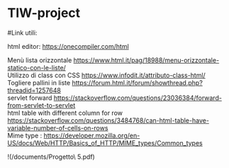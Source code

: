 # TIW-project

#Link utili:

html editor: https://onecompiler.com/html  

Menù lista orizzontale https://www.html.it/pag/18988/menu-orizzontale-statico-con-le-liste/  
Utilizzo di class con CSS https://www.infodit.it/attributo-class-html/  
Togliere pallini in liste https://forum.html.it/forum/showthread.php?threadid=1257648  
servlet forward https://stackoverflow.com/questions/23036384/forward-from-servlet-to-servlet  
html table with different column for row https://stackoverflow.com/questions/3484768/can-html-table-have-variable-number-of-cells-on-rows  
Mime type : https://developer.mozilla.org/en-US/docs/Web/HTTP/Basics_of_HTTP/MIME_types/Common_types  

!(/documents/Progetto\ 5.pdf)
